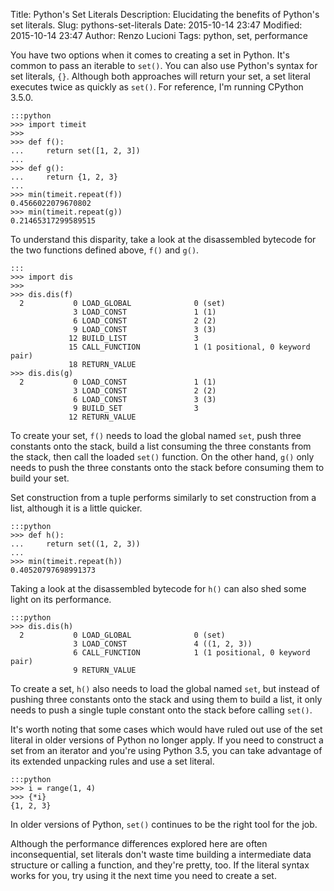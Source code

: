Title: Python's Set Literals
Description: Elucidating the benefits of Python's set literals.
Slug: pythons-set-literals
Date: 2015-10-14 23:47
Modified: 2015-10-14 23:47
Author: Renzo Lucioni
Tags: python, set, performance

You have two options when it comes to creating a set in Python. It's common to pass an iterable to `set()`. You can also use Python's syntax for set literals, `{}`. Although both approaches will return your set, a set literal executes twice as quickly as `set()`. For reference, I'm running CPython 3.5.0.

    :::python
    >>> import timeit
    >>>
    >>> def f():
    ...     return set([1, 2, 3])
    ... 
    >>> def g():
    ...     return {1, 2, 3}
    ... 
    >>> min(timeit.repeat(f))
    0.4566022079670802
    >>> min(timeit.repeat(g))
    0.21465317299589515

To understand this disparity, take a look at the disassembled bytecode for the two functions defined above, `f()` and `g()`.

    :::
    >>> import dis
    >>>
    >>> dis.dis(f)
      2           0 LOAD_GLOBAL              0 (set)
                  3 LOAD_CONST               1 (1)
                  6 LOAD_CONST               2 (2)
                  9 LOAD_CONST               3 (3)
                 12 BUILD_LIST               3
                 15 CALL_FUNCTION            1 (1 positional, 0 keyword pair)
                 18 RETURN_VALUE
    >>> dis.dis(g)
      2           0 LOAD_CONST               1 (1)
                  3 LOAD_CONST               2 (2)
                  6 LOAD_CONST               3 (3)
                  9 BUILD_SET                3
                 12 RETURN_VALUE

To create your set, `f()` needs to load the global named `set`, push three constants onto the stack, build a list consuming the three constants from the stack, then call the loaded `set()` function. On the other hand, `g()` only needs to push the three constants onto the stack before consuming them to build your set.

Set construction from a tuple performs similarly to set construction from a list, although it is a little quicker.

    :::python
    >>> def h():
    ...     return set((1, 2, 3))
    ...
    >>> min(timeit.repeat(h))
    0.40520797698991373

Taking a look at the disassembled bytecode for `h()` can also shed some light on its performance.

    :::python
    >>> dis.dis(h)
      2           0 LOAD_GLOBAL              0 (set)
                  3 LOAD_CONST               4 ((1, 2, 3))
                  6 CALL_FUNCTION            1 (1 positional, 0 keyword pair)
                  9 RETURN_VALUE

To create a set, `h()` also needs to load the global named `set`, but instead of pushing three constants onto the stack and using them to build a list, it only needs to push a single tuple constant onto the stack before calling `set()`.

It's worth noting that some cases which would have ruled out use of the set literal in older versions of Python no longer apply. If you need to construct a set from an iterator and you're using Python 3.5, you can take advantage of its extended unpacking rules and use a set literal.

    :::python
    >>> i = range(1, 4)
    >>> {*i}
    {1, 2, 3}

In older versions of Python, `set()` continues to be the right tool for the job.

Although the performance differences explored here are often inconsequential, set literals don't waste time building a intermediate data structure or calling a function, and they're pretty, too. If the literal syntax works for you, try using it the next time you need to create a set.
